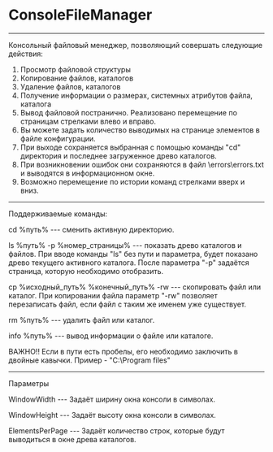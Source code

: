 # ConsoleFileManager
___________________________________________________________________________________________________________________________________________________________________

Консольный файловый менеджер, позволяющий совершать следующие действия:
1. Просмотр файловой структуры
2. Копирование файлов, каталогов
3. Удаление файлов, каталогов
4. Получение информации о размерах, системных атрибутов файла, каталога
5. Вывод файловой постранично. Реализовано перемещение по страницам стрелками влево и вправо.
6. Вы можете задать количество выводимых на странице элементов в файле конфигурации.
7. При выходе сохраняется выбранная с помощью команды "cd" директория и последнее загруженное древо каталогов.
8. При возникновении ошибок они сохраняются в файл \\errors\errors.txt и выводятся в информационном окне.
9. Возможно перемещение по истории команд стрелками вверх и вниз.

___________________________________________________________________________________________________________________________________________________________________

Поддерживаемые команды: 

cd %путь% --- сменить активную директорию.

ls %путь% -p %номер_страницы% --- показать древо каталогов и файлов. При вводе команды "ls" без пути и параметра, будет показано древо текущего активного каталога. 
                                  После параметра "-p" задаётся страница, которую необходимо отобразить.
                 
cp %исходный_путь% %конечный_путь% -rw --- скопировать файл или каталог. При копировании файла параметр "-rw" позволяет перезаписать файл, 
                                           если файл с таким же именем уже существует. 
                                           
rm %путь% --- удалить файл или каталог.

info %путь% --- вывод информации о файле или каталоге. 

ВАЖНО!! Если в пути есть пробелы, его необходимо заключить в двойные кавычки. Пример - "C:\Program files\"
___________________________________________________________________________________________________________________________________________________________________

Параметры

WindowWidth --- Задаёт ширину окна консоли в символах.

WindowHeight --- Задаёт высоту окна консоли в символах.

ElementsPerPage --- Задаёт количество строк, которые будут выводиться в окне древа каталогов.
